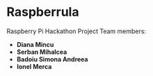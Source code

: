 Raspberrula
===========

Raspberry Pi Hackathon Project
Team members:
* **Diana Mincu**
* **Serban Mihalcea**
* **Badoiu Simona Andreea**
* **Ionel Merca**
